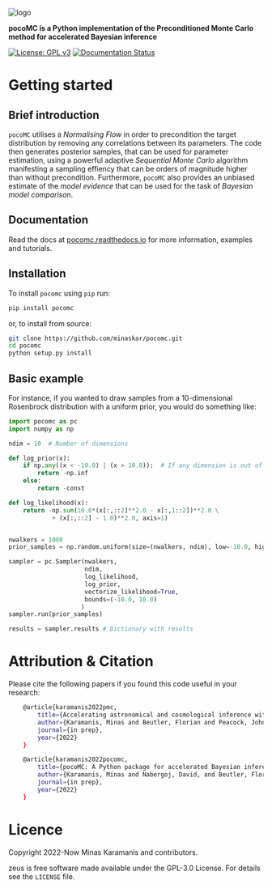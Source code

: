 ![logo](logo.png)

**pocoMC is a Python implementation of the Preconditioned Monte Carlo method for accelerated Bayesian inference**

[![License: GPL v3](https://img.shields.io/badge/License-GPLv3-blue.svg)](https://github.com/minaskar/pocomc/blob/master/LICENSE)
[![Documentation Status](https://readthedocs.org/projects/pocomc/badge/?version=latest)](https://pocomc.readthedocs.io/en/latest/?badge=latest)


# Getting started

## Brief introduction

``pocoMC`` utilises a *Normalising Flow* in order to precondition the target distribution by removing any correlations between its parameters. The code then generates posterior samples, that can be used for parameter estimation, using a powerful adaptive *Sequential Monte Carlo* algorithm manifesting a sampling effiency that can be orders of magnitude higher than without precondition. Furthermore, ``pocoMC`` also provides an unbiased estimate of the *model evidence* that can be used for the task of *Bayesian model comparison*.

## Documentation

Read the docs at [pocomc.readthedocs.io](https://pocomc.readthedocs.io) for more information, examples and tutorials.

## Installation

To install ``pocomc`` using ``pip`` run:

```bash
pip install pocomc
```

or, to install from source:

```bash
git clone https://github.com/minaskar/pocomc.git
cd pocomc
python setup.py install
```

## Basic example

For instance, if you wanted to draw samples from a 10-dimensional Rosenbrock distribution with a uniform prior, you would do something like:

```python
import pocomc as pc
import numpy as np

ndim = 10  # Number of dimensions

def log_prior(x):
    if np.any((x < -10.0) | (x > 10.0)):  # If any dimension is out of bounds, the log prior is -infinity
        return -np.inf 
    else:
        return -const

def log_likelihood(x):
    return -np.sum(10.0*(x[:,::2]**2.0 - x[:,1::2])**2.0 \
            + (x[:,::2] - 1.0)**2.0, axis=1)


nwalkers = 1000
prior_samples = np.random.uniform(size=(nwalkers, ndim), low=-10.0, high=10.0)

sampler = pc.Sampler(nwalkers,
                     ndim,
                     log_likelihood,
                     log_prior,
                     vectorize_likelihood=True,
                     bounds=(-10.0, 10.0)
                    )
sampler.run(prior_samples)

results = sampler.results # Dictionary with results
```


# Attribution & Citation

Please cite the following papers if you found this code useful in your research:

```bash
    @article{karamanis2022pmc,
        title={Accelerating astronomical and cosmological inference with Preconditioned Monte Carlo},
        author={Karamanis, Minas and Beutler, Florian and Peacock, John A and Nabergoj, David, and Seljak, Uro\v{s}},
        journal={in prep},
        year={2022}
    }

    @article{karamanis2022pocomc,
        title={pocoMC: A Python package for accelerated Bayesian inference in astronomy and cosmology},
        author={Karamanis, Minas and Nabergoj, David, and Beutler, Florian and Peacock, John A and Seljak, Uro\v{s}},
        journal={in prep},
        year={2022}
    }
```

# Licence

Copyright 2022-Now Minas Karamanis and contributors.

zeus is free software made available under the GPL-3.0 License. For details see the `LICENSE` file.

